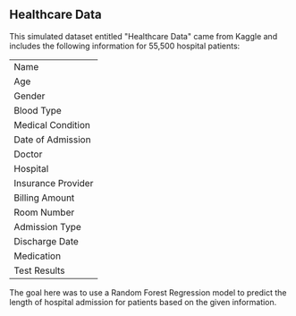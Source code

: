 ## **Healthcare Data**
This simulated dataset entitled "Healthcare Data" came from Kaggle and includes the following information for 55,500 hospital patients:

| |
| ---- |
| Name |
| Age |
| Gender |
| Blood Type |
| Medical Condition |
| Date of Admission |
| Doctor |
| Hospital |
| Insurance Provider |
| Billing Amount |
| Room Number |
| Admission Type |
| Discharge Date |
| Medication |
| Test Results |

The goal here was to use a Random Forest Regression model to predict the length of hospital admission for patients based on the given information. 

